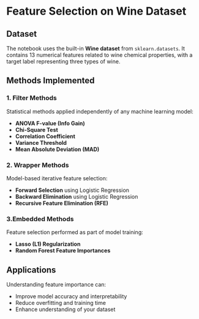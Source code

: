 
#  Feature Selection on Wine Dataset



##  Dataset

The notebook uses the built-in **Wine dataset** from `sklearn.datasets`. It contains 13 numerical features related to wine chemical properties, with a target label representing three types of wine.

## Methods Implemented

### 1. Filter Methods
Statistical methods applied independently of any machine learning model:
* **ANOVA F-value (Info Gain)**
* **Chi-Square Test**
* **Correlation Coefficient**
* **Variance Threshold**
* **Mean Absolute Deviation (MAD)**

### 2. Wrapper Methods
Model-based iterative feature selection:
* **Forward Selection** using Logistic Regression
* **Backward Elimination** using Logistic Regression
* **Recursive Feature Elimination (RFE)**

### 3.Embedded Methods
Feature selection performed as part of model training:
* **Lasso (L1) Regularization**
* **Random Forest Feature Importances**


## Applications
Understanding feature importance can:
* Improve model accuracy and interpretability
* Reduce overfitting and training time
* Enhance understanding of your dataset



